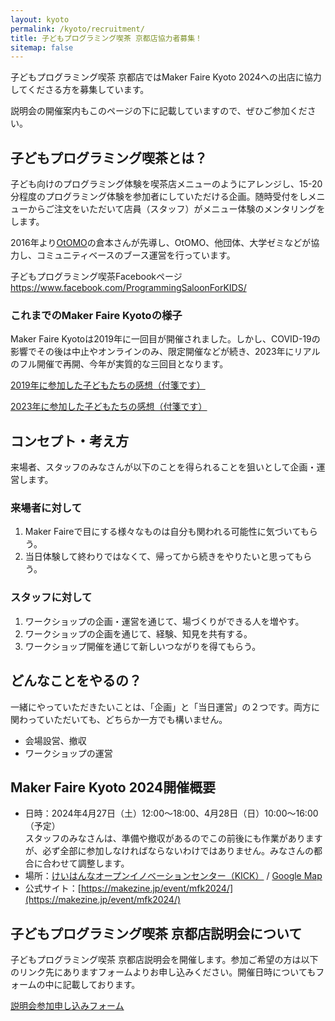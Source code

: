 ```yaml
---
layout: kyoto
permalink: /kyoto/recruitment/
title: 子どもプログラミング喫茶 京都店協力者募集！
sitemap: false
---
```

子どもプログラミング喫茶 京都店ではMaker Faire Kyoto 2024への出店に協力してくださる方を募集しています。

説明会の開催案内もこのページの下に記載していますので、ぜひご参加ください。

## 子どもプログラミング喫茶とは？
子ども向けのプログラミング体験を喫茶店メニューのようにアレンジし、15-20分程度のプログラミング体験を参加者にしていただける企画。随時受付をしメニューからご注文をいただいて店員（スタッフ）がメニュー体験のメンタリングをします。

2016年より[OtOMO](https://otomo.scratch-ja.org/)の倉本さんが先導し、OtOMO、他団体、大学ゼミなどが協力し、コミュニティベースのブース運営を行っています。

子どもプログラミング喫茶Facebookページ
https://www.facebook.com/ProgrammingSaloonForKIDS/

### これまでのMaker Faire Kyotoの様子
Maker Faire Kyotoは2019年に一回目が開催されました。しかし、COVID-19の影響でその後は中止やオンラインのみ、限定開催などが続き、2023年にリアルのフル開催で再開、今年が実質的な三回目となります。

[2019年に参加した子どもたちの感想（付箋です）](https://photos.app.goo.gl/BNm3M8D8TbpAsk2HA)

[2023年に参加した子どもたちの感想（付箋です）](https://photos.app.goo.gl/KEiMYdXHyskbCZ7C7)

## コンセプト・考え方
来場者、スタッフのみなさんが以下のことを得られることを狙いとして企画・運営します。

### 来場者に対して
1. Maker Faireで目にする様々なものは自分も関われる可能性に気づいてもらう。
2. 当日体験して終わりではなくて、帰ってから続きをやりたいと思ってもらう。

### スタッフに対して
1. ワークショップの企画・運営を通じて、場づくりができる人を増やす。
2. ワークショップの企画を通じて、経験、知見を共有する。
3. ワークショップ開催を通じて新しいつながりを得てもらう。

## どんなことをやるの？
一緒にやっていただきたいことは、「企画」と「当日運営」の２つです。両方に関わっていただいても、どちらか一方でも構いません。

- 会場設営、撤収
- ワークショップの運営

## Maker Faire Kyoto 2024開催概要
- 日時：2024年4月27日（土）12:00～18:00、4月28日（日）10:00～16:00（予定）  
スタッフのみなさんは、準備や撤収があるのでこの前後にも作業がありますが、必ず全部に参加しなければならないわけではありません。みなさんの都合に合わせて調整します。
- 場所：[けいはんなオープンイノベーションセンター（KICK）](http://kick.kyoto/) / [Google Map](https://goo.gl/maps/7qXoTdHwSpr)
- 公式サイト：[https://makezine.jp/event/mfk2024/](https://makezine.jp/event/mfk2024/)

## 子どもプログラミング喫茶 京都店説明会について
子どもプログラミング喫茶 京都店説明会を開催します。参加ご希望の方は以下のリンク先にありますフォームよりお申し込みください。開催日時についてもフォームの中に記載しております。

[説明会参加申し込みフォーム](https://forms.gle/3vBkfbFPK9YKm3DK9)